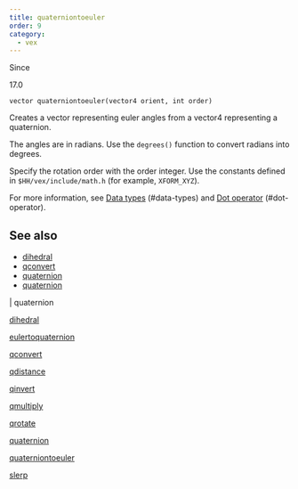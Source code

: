 ```yaml
---
title: quaterniontoeuler
order: 9
category:
  - vex
---
```


Since

17.0

`vector quaterniontoeuler(vector4 orient, int order)`

Creates a vector representing euler angles from a vector4 representing a quaternion.

The angles are in radians. Use the `degrees()` function to convert radians into degrees.

Specify the rotation order with the order integer. Use the constants defined in `$HH/vex/include/math.h` (for example, `XFORM_XYZ`).

For more information, see [Data types](../lang.html) (#data-types) and [Dot operator](../lang.html) (#dot-operator).

## See also

- [dihedral](dihedral.html)
- [qconvert](qconvert.html)
- [quaternion](quaternion.html)
- [quaternion](eulertoquaternion.html)

|
quaternion

[dihedral](dihedral.html)

[eulertoquaternion](eulertoquaternion.html)

[qconvert](qconvert.html)

[qdistance](qdistance.html)

[qinvert](qinvert.html)

[qmultiply](qmultiply.html)

[qrotate](qrotate.html)

[quaternion](quaternion.html)

[quaterniontoeuler](quaterniontoeuler.html)

[slerp](slerp.html)
